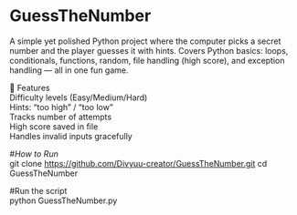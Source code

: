 # GuessTheNumber
A simple yet polished Python project where the computer picks a secret number and the player guesses it with hints. Covers Python basics: loops, conditionals, functions, random, file handling (high score), and exception handling — all in one fun game.
</br>

🚀 Features
</br>
Difficulty levels (Easy/Medium/Hard)
</br>
Hints: “too high” / “too low”
</br>
Tracks number of attempts
</br>
High score saved in file
</br>
Handles invalid inputs gracefully

#*How to Run*
</br>
git clone https://github.com/Divyuu-creator/GuessTheNumber.git
cd GuessTheNumber


#Run the script
</br>
python GuessTheNumber.py

